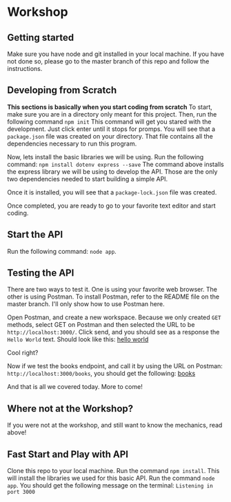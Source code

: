 # Workshop

## Getting started
Make sure you have node and git installed in your local machine. If you have not done so, please go to the master branch of this repo and follow the instructions.

## Developing from Scratch
**This sections is basically when you start coding from scratch**
To start, make sure you are in a directory only meant for this project. Then, run the following command
`npm init`
This command will get you stared with the development. Just click enter until it stops for promps. You will see that a `package.json` file was created on your directory. That file contains all the dependencies necessary to run this program.

Now, lets install the basic libraries we will be using. Run the following command:
`npm install dotenv express --save`
The command above installs the express library we will be using to develop the API. Those are the only two dependencies needed to start building a simple API. 

Once it is installed, you will see that a `package-lock.json` file was created. 

Once completed, you are ready to go to your favorite text editor and start coding.

## Start the API
Run the following command: `node app`.

## Testing the API
There are two ways to test it. One is using your favorite web browser. The other is using Postman. To install Postman, refer to the README file on the master branch. I'll only show how to use Postman here. 

Open Postman, and create a new workspace.
Because we only created `GET` methods, select GET on Postman and then selected the URL to be `http://localhost:3000/`. Click send, and you should see as a response the `Hello World` text. Should look like this:
[hello world](helloWorldPM.png?raw=true)

Cool right?

Now if we test the books endpoint, and call it by using the URL on Postman: `http://localhost:3000/books`, you should get the following:
[books](booksPM.png)

And that is all we covered today. More to come!

## Where not at the Workshop?
If you were not at the workshop, and still want to know the mechanics, read above! 

## Fast Start and Play with API
Clone this repo to your local machine.
Run the command `npm install`. This will install the libraries we used for this basic API.
Run the command `node app`. You should get the following message on the terminal: `Listening in port 3000`